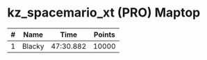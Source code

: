 # kz_spacemario_xt (PRO) Maptop

|  # | Name | Time | Points |
|-------------- | -------------- | -------------- | -------------- | 
| 1 | Blacky | 47:30.882 | 10000 | 

